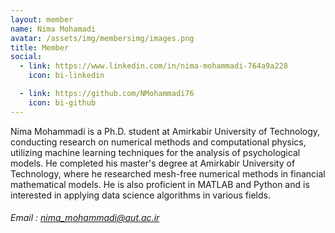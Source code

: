 ```yaml
---
layout: member
name: Nima Mohamadi
avatar: /assets/img/membersimg/images.png
title: Member
social:
  - link: https://www.linkedin.com/in/nima-mohammadi-764a9a228
    icon: bi-linkedin

  - link: https://github.com/NMohammadi76
    icon: bi-github
---
```


Nima Mohammadi is a Ph.D. student at Amirkabir University of Technology, conducting research on numerical methods and computational physics, utilizing machine learning techniques for the analysis of psychological models. He completed his master's degree at Amirkabir University of Technology, where he researched mesh-free numerical methods in financial mathematical models. He is also proficient in MATLAB and Python and is interested in applying data science algorithms in various fields.

###### Email : nima_mohammadi@aut.ac.ir
